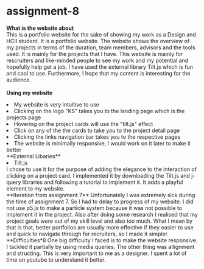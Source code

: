# assignment-8
**What is the website about** <br>
This is a portfolio website for the sake of showing my work as a Design and HCII student. It is a portfolio website. The website shows the overview of my projects in terms of the duration, team members, advisors and the tools used. It is mainly for the projects that I have. This website is mainly for rescruiters and like-minded people to see my work and my potential and hopefully help get a job. I have used the external library Tilt.js which is fun and cool to use. Furthermore, I hope that my content is interesting for the audience. <br>
<br>
**Using my website**
<li>My website is very intuitive to use
<li>Clicking on the logo "KS" takes you to the landing page which is the projects page
<li>Hovering on the project cards will use the "tilt.js" effect
<li>Click on any of the the cards to take you to the project detail page
<li>Clicking the links navigation bar takes you to the respective pages
<li>The website is minimally responsive, I would work on it later to make it better
<br>
**External Libaries**
<li> Tilt.js
 <br>
 I chose to use it for the purpose of adding the elegance to the interaction of clicking on a project card.
 I implemented it by downloading the Tilt.js and j-query libraries and following a tutorial to implement it.
 It adds a playful element to my website.
 <br>
 **Iteration from assignment 7**
 Unfortunately I was extremely sick during the time of assignment 7. So I had to delay to progress of my website. I did not use p5.js to make a particle system because it was not possible to implement it in the project. Also after doing some research I realised that my project goals were out of my skill level and also too much. What I mean by that is that, better portfolios are usually more effective if they easier to use and quick to navigate through for recruiters, so I made it simpler.
<br>
**Difficulties*8
One big difficulty I faced is to make the website responsive. I tackled it partially by using media queries. The other thing was allignment and structing. This is very important to me as a designer. I spent a lot of time on youtube to understand it better.
 


